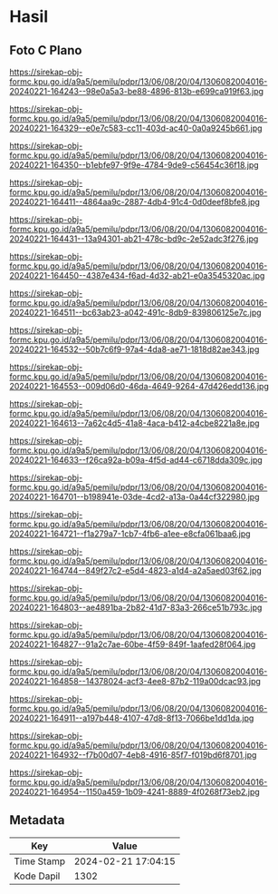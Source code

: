 # Hasil

## Foto C Plano

https://sirekap-obj-formc.kpu.go.id/a9a5/pemilu/pdpr/13/06/08/20/04/1306082004016-20240221-164243--98e0a5a3-be88-4896-813b-e699ca919f63.jpg

https://sirekap-obj-formc.kpu.go.id/a9a5/pemilu/pdpr/13/06/08/20/04/1306082004016-20240221-164329--e0e7c583-cc11-403d-ac40-0a0a9245b661.jpg

https://sirekap-obj-formc.kpu.go.id/a9a5/pemilu/pdpr/13/06/08/20/04/1306082004016-20240221-164350--b1ebfe97-9f9e-4784-9de9-c56454c36f18.jpg

https://sirekap-obj-formc.kpu.go.id/a9a5/pemilu/pdpr/13/06/08/20/04/1306082004016-20240221-164411--4864aa9c-2887-4db4-91c4-0d0deef8bfe8.jpg

https://sirekap-obj-formc.kpu.go.id/a9a5/pemilu/pdpr/13/06/08/20/04/1306082004016-20240221-164431--13a94301-ab21-478c-bd9c-2e52adc3f276.jpg

https://sirekap-obj-formc.kpu.go.id/a9a5/pemilu/pdpr/13/06/08/20/04/1306082004016-20240221-164450--4387e434-f6ad-4d32-ab21-e0a3545320ac.jpg

https://sirekap-obj-formc.kpu.go.id/a9a5/pemilu/pdpr/13/06/08/20/04/1306082004016-20240221-164511--bc63ab23-a042-491c-8db9-839806125e7c.jpg

https://sirekap-obj-formc.kpu.go.id/a9a5/pemilu/pdpr/13/06/08/20/04/1306082004016-20240221-164532--50b7c6f9-97a4-4da8-ae71-1818d82ae343.jpg

https://sirekap-obj-formc.kpu.go.id/a9a5/pemilu/pdpr/13/06/08/20/04/1306082004016-20240221-164553--009d06d0-46da-4649-9264-47d426edd136.jpg

https://sirekap-obj-formc.kpu.go.id/a9a5/pemilu/pdpr/13/06/08/20/04/1306082004016-20240221-164613--7a62c4d5-41a8-4aca-b412-a4cbe8221a8e.jpg

https://sirekap-obj-formc.kpu.go.id/a9a5/pemilu/pdpr/13/06/08/20/04/1306082004016-20240221-164633--f26ca92a-b09a-4f5d-ad44-c6718dda309c.jpg

https://sirekap-obj-formc.kpu.go.id/a9a5/pemilu/pdpr/13/06/08/20/04/1306082004016-20240221-164701--b198941e-03de-4cd2-a13a-0a44cf322980.jpg

https://sirekap-obj-formc.kpu.go.id/a9a5/pemilu/pdpr/13/06/08/20/04/1306082004016-20240221-164721--f1a279a7-1cb7-4fb6-a1ee-e8cfa061baa6.jpg

https://sirekap-obj-formc.kpu.go.id/a9a5/pemilu/pdpr/13/06/08/20/04/1306082004016-20240221-164744--849f27c2-e5d4-4823-a1d4-a2a5aed03f62.jpg

https://sirekap-obj-formc.kpu.go.id/a9a5/pemilu/pdpr/13/06/08/20/04/1306082004016-20240221-164803--ae4891ba-2b82-41d7-83a3-266ce51b793c.jpg

https://sirekap-obj-formc.kpu.go.id/a9a5/pemilu/pdpr/13/06/08/20/04/1306082004016-20240221-164827--91a2c7ae-60be-4f59-849f-1aafed28f064.jpg

https://sirekap-obj-formc.kpu.go.id/a9a5/pemilu/pdpr/13/06/08/20/04/1306082004016-20240221-164858--14378024-acf3-4ee8-87b2-119a00dcac93.jpg

https://sirekap-obj-formc.kpu.go.id/a9a5/pemilu/pdpr/13/06/08/20/04/1306082004016-20240221-164911--a197b448-4107-47d8-8f13-7066be1dd1da.jpg

https://sirekap-obj-formc.kpu.go.id/a9a5/pemilu/pdpr/13/06/08/20/04/1306082004016-20240221-164932--f7b00d07-4eb8-4916-85f7-f019bd6f8701.jpg

https://sirekap-obj-formc.kpu.go.id/a9a5/pemilu/pdpr/13/06/08/20/04/1306082004016-20240221-164954--1150a459-1b09-4241-8889-4f0268f73eb2.jpg


## Metadata

| Key        | Value               |
| ---------- | ------------------- |
| Time Stamp | 2024-02-21 17:04:15 |
| Kode Dapil | 1302                |



